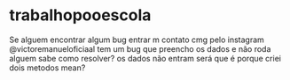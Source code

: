 # trabalhopooescola
Se alguem encontrar algum bug entrar m contato cmg pelo instagram @victoremanueloficiaal
tem um bug que preencho os dados e não roda alguem sabe como resolver?
os dados não entram será que é porque criei dois metodos mean?
